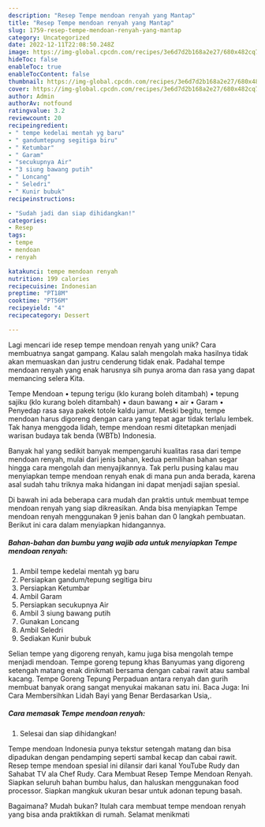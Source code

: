 ```yaml
---
description: "Resep Tempe mendoan renyah yang Mantap"
title: "Resep Tempe mendoan renyah yang Mantap"
slug: 1759-resep-tempe-mendoan-renyah-yang-mantap
category: Uncategorized
date: 2022-12-11T22:08:50.248Z
image: https://img-global.cpcdn.com/recipes/3e6d7d2b168a2e27/680x482cq70/tempe-mendoan-renyah-foto-resep-utama.jpg
hideToc: false
enableToc: true
enableTocContent: false
thumbnail: https://img-global.cpcdn.com/recipes/3e6d7d2b168a2e27/680x482cq70/tempe-mendoan-renyah-foto-resep-utama.jpg
cover: https://img-global.cpcdn.com/recipes/3e6d7d2b168a2e27/680x482cq70/tempe-mendoan-renyah-foto-resep-utama.jpg
author: Admin
authorAv: notfound
ratingvalue: 3.2
reviewcount: 20
recipeingredient:
- " tempe kedelai mentah yg baru"
- " gandumtepung segitiga biru"
- " Ketumbar"
- " Garam"
- "secukupnya Air"
- "3 siung bawang putih"
- " Loncang"
- " Seledri"
- " Kunir bubuk"
recipeinstructions:

- "Sudah jadi dan siap dihidangkan!"
categories:
- Resep
tags:
- tempe
- mendoan
- renyah

katakunci: tempe mendoan renyah 
nutrition: 199 calories
recipecuisine: Indonesian
preptime: "PT18M"
cooktime: "PT56M"
recipeyield: "4"
recipecategory: Dessert

---
```





Lagi mencari ide resep tempe mendoan renyah yang unik? Cara membuatnya sangat gampang. Kalau salah mengolah maka hasilnya tidak akan memuaskan dan justru cenderung tidak enak. Padahal tempe mendoan renyah yang enak harusnya sih punya aroma dan rasa yang dapat memancing selera Kita.





Tempe Mendoan • tepung terigu (klo kurang boleh ditambah) • tepung sajiku (klo kurang boleh ditambah) • daun bawang • air • Garam • Penyedap rasa saya pakek totole kaldu jamur. Meski begitu, tempe mendoan harus digoreng dengan cara yang tepat agar tidak terlalu lembek. Tak hanya menggoda lidah, tempe mendoan resmi ditetapkan menjadi warisan budaya tak benda (WBTb) Indonesia.

Banyak hal yang sedikit banyak mempengaruhi kualitas rasa dari tempe mendoan renyah, mulai dari jenis bahan, kedua pemilihan bahan segar hingga cara mengolah dan menyajikannya. Tak perlu pusing kalau mau menyiapkan tempe mendoan renyah enak di mana pun anda berada, karena asal sudah tahu triknya maka hidangan ini dapat menjadi sajian spesial.






Di bawah ini ada beberapa cara mudah dan praktis untuk membuat tempe mendoan renyah yang siap dikreasikan. Anda bisa menyiapkan Tempe mendoan renyah menggunakan 9 jenis bahan dan 0 langkah pembuatan. Berikut ini cara dalam menyiapkan hidangannya.

<!--inarticleads1-->

##### Bahan-bahan dan bumbu yang wajib ada untuk menyiapkan Tempe mendoan renyah:

1. Ambil  tempe kedelai mentah yg baru
1. Persiapkan  gandum/tepung segitiga biru
1. Persiapkan  Ketumbar
1. Ambil  Garam
1. Persiapkan secukupnya Air
1. Ambil 3 siung bawang putih
1. Gunakan  Loncang
1. Ambil  Seledri
1. Sediakan  Kunir bubuk


Selian tempe yang digoreng renyah, kamu juga bisa mengolah tempe menjadi mendoan. Tempe goreng tepung khas Banyumas yang digoreng setengah matang enak dinikmati bersama dengan cabai rawit atau sambal kacang. Tempe Goreng Tepung Perpaduan antara renyah dan gurih membuat banyak orang sangat menyukai makanan satu ini. Baca Juga: Ini Cara Membersihkan Lidah Bayi yang Benar Berdasarkan Usia,. 

<!--inarticleads2-->

##### Cara memasak Tempe mendoan renyah:


1. Selesai dan siap dihidangkan!

Tempe mendoan Indonesia punya tekstur setengah matang dan bisa dipadukan dengan pendamping seperti sambal kecap dan cabai rawit. Resep tempe mendoan spesial ini dilansir dari kanal YouTube Rudy dan Sahabat TV ala Chef Rudy. Cara Membuat Resep Tempe Mendoan Renyah. Siapkan seluruh bahan bumbu halus, dan haluskan menggunakan food processor. Siapkan mangkuk ukuran besar untuk adonan tepung basah. 

Bagaimana? Mudah bukan? Itulah cara membuat tempe mendoan renyah yang bisa anda praktikkan di rumah. Selamat menikmati
